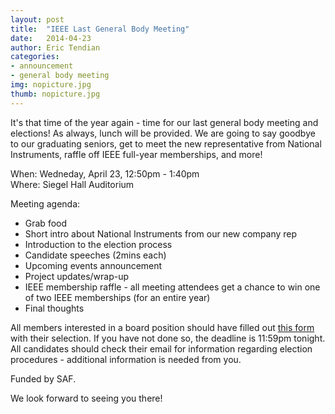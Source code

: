 ```yaml
---
layout: post
title:  "IEEE Last General Body Meeting"
date:   2014-04-23
author: Eric Tendian
categories: 
- announcement
- general body meeting
img: nopicture.jpg
thumb: nopicture.jpg
---
```


It's that time of the year again - time for our last general body meeting and elections! As always, lunch will be provided. We are going to say goodbye to our graduating seniors, get to meet the new representative from National Instruments, raffle off IEEE full-year memberships, and more!

When: Wedneday, April 23, 12:50pm - 1:40pm<br>
Where: Siegel Hall Auditorium

Meeting agenda:

- Grab food
- Short intro about National Instruments from our new company rep
- Introduction to the election process
- Candidate speeches (2mins each)
- Upcoming events announcement
- Project updates/wrap-up
- IEEE membership raffle - all meeting attendees get a chance to win one of two IEEE memberships (for an entire year)
- Final thoughts

All members interested in a board position should have filled out [this form](https://docs.google.com/a/hawk.iit.edu/forms/d/1KJb0b6_2e3wWsdflOh8yh30V_z_ym-aMbDUX-jFfQqw/viewform) with their selection. If you have not done so, the deadline is 11:59pm tonight. All candidates should check their email for information regarding election procedures - additional information is needed from you.

Funded by SAF.

We look forward to seeing you there!
